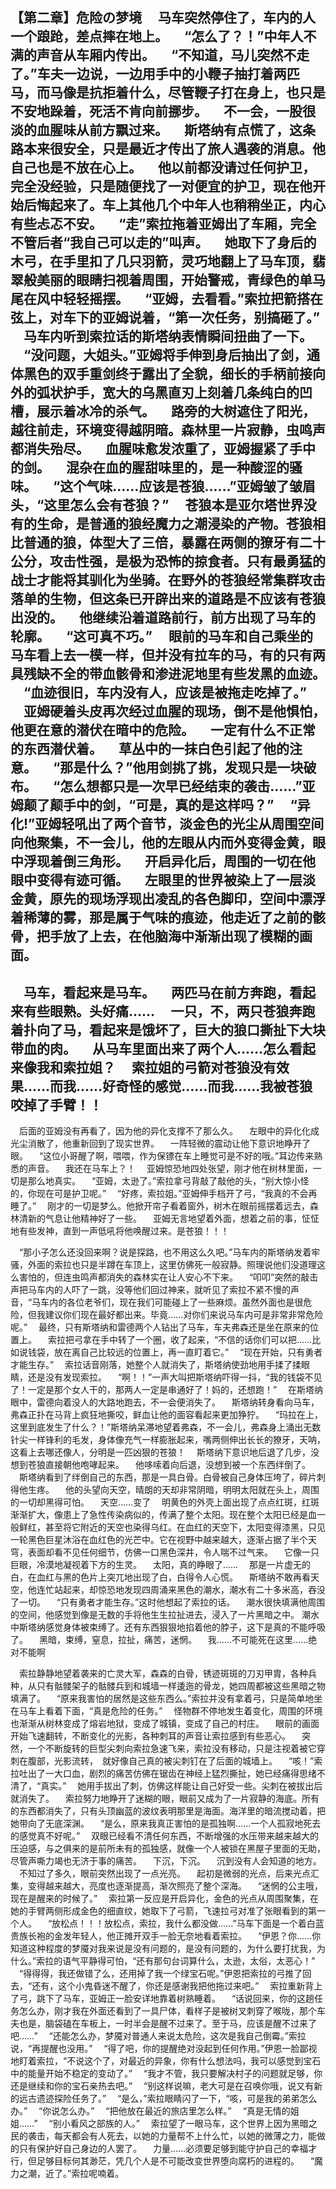 【第二章】危险の梦境
　马车突然停住了，车内的人一个踉跄，差点摔在地上。
　“怎么了？！”中年人不满的声音从车厢内传出。
　“不知道，马儿突然不走了。”车夫一边说，一边用手中的小鞭子抽打着两匹马，而马像是抗拒着什么，尽管鞭子打在身上，也只是不安地跺着，死活不肯向前挪步。
　不一会，一股很淡的血腥味从前方飘过来。
　斯塔纳有点慌了，这条路本来很安全，只是最近才传出了旅人遇袭的消息。他自己也是不放在心上。
　他以前都没请过任何护卫，完全没经验，只是随便找了一对便宜的护卫，现在他开始后悔起来了。车上其他几个中年人也稍稍坐正，内心有些忐忑不安。
　“走”索拉拖着亚姆出了车厢，完全不管后者“我自己可以走的”叫声。
　她取下了身后的木弓，在手里扣了几只羽箭，灵巧地翻上了马车顶，翡翠般美丽的眼睛扫视着周围，开始警戒，青绿色的单马尾在风中轻轻摇摆。
　“亚姆，去看看。”索拉把箭搭在弦上，对车下的亚姆说着，“第一次任务，别搞砸了。”
　马车内听到索拉话的斯塔纳表情瞬间扭曲了一下。
　“没问题，大姐头。”亚姆将手伸到身后抽出了剑，通体黑色的双手重剑终于露出了全貌，细长的手柄前接向外的弧状护手，宽大的乌黑直刃上刻着几条纯白的凹槽，展示着冰冷的杀气。
　路旁的大树遮住了阳光，越往前走，环境变得越阴暗。森林里一片寂静，虫鸣声都消失殆尽。
　血腥味愈发浓重了，亚姆握紧了手中的剑。
　混杂在血的腥甜味里的，是一种酸涩的骚味。
　“这个气味……应该是苍狼……”亚姆皱了皱眉头，“这里怎么会有苍狼？”
　苍狼本是亚尔塔世界没有的生命，是普通的狼经魔力之潮浸染的产物。苍狼相比普通的狼，体型大了三倍，暴露在两侧的獠牙有二十公分，攻击性强，是极为恐怖的掠食者。只有最勇猛的战士才能将其驯化为坐骑。在野外的苍狼经常集群攻击落单的生物，但这条已开辟出来的道路是不应该有苍狼出没的。
　他继续沿着道路前行，前方出现了马车的轮廓。
　“这可真不巧。”
　眼前的马车和自己乘坐的马车看上去一模一样，但并没有拉车的马，有的只有两具残缺不全的带血骸骨和渗进泥地里有些发黑的血迹。
　“血迹很旧，车内没有人，应该是被拖走吃掉了。”
　亚姆硬着头皮再次经过血腥的现场，倒不是他惧怕，他更在意的潜伏在暗中的危险。
　一定有什么不正常的东西潜伏着。
　草丛中的一抹白色引起了他的注意。
　“那是什么？”他用剑挑了挑，发现只是一块破布。
　“怎么想都只是一次早已经结束的袭击……”亚姆颠了颠手中的剑，“可是，真的是这样吗？”
　“异化!”亚姆轻吼出了两个音节，淡金色的光尘从周围空间向他聚集，不一会儿，他的左眼从内而外变得金黄，眼中浮现着倒三角形。
　开启异化后，周围的一切在他眼中变得有迹可循。
　左眼里的世界被染上了一层淡金黄，原先的现场浮现出凌乱的各色脚印，空间中漂浮着稀薄的雾，那是属于气味的痕迹，他走近了之前的骸骨，把手放了上去，在他脑海中渐渐出现了模糊的画面。
--
　马车，看起来是马车。
　两匹马在前方奔跑，看起来有些眼熟。头好痛……
　一只，不，两只苍狼奔跑着扑向了马，看起来是饿坏了，巨大的狼口撕扯下大块带血的肉。
　从马车里面出来了两个人……怎么看起来像我和索拉姐？
　索拉姐的弓箭对苍狼没有效果……而我……好奇怪的感觉……而我……我被苍狼咬掉了手臂！！
--
　后面的亚姆没有再看了，因为他的异化支撑不了那么久。
　左眼中的异化化成光尘消散了，他重新回到了现实世界。
　一阵轻微的震动让他下意识地睁开了眼。
　“这位小哥醒了啊，喂喂，作为保镖在车上睡觉可是不好的哦。”耳边传来熟悉的声音。
　我还在马车上？！
　亚姆惊恐地四处张望，刚才他在树林里面，一切是那么地真实。
　“亚姆，太逊了。”索拉拿弓背敲了敲他的头，“别大惊小怪的，你现在可是护卫呢。”
　“好疼，索拉姐。”亚姆伸手档开了弓，“我真的不会再睡了。”
　刚才的一切是梦么。他掀开帘子看着窗外，树木在眼前摇摆着远去，森林清新的气息让他精神好了一些。
　亚姆无言地望着外面，想着之前的事，怔怔地有些发神，直到一声低吼将他唤醒过来。是苍狼！！！


　“那小子怎么还没回来啊？说是探路，也不用这么久吧。”马车内的斯塔纳发着牢骚，外面的索拉也只是半蹲在车顶上，这里仿佛死一般寂静。照理说他们没道理这么害怕的，但连虫鸣声都消失的森林实在让人安心不下来。
　“叩叩”突然的敲击声把马车内的人吓了一跳，没等他们回过神来，就听见了索拉不紧不慢的声音，“马车内的各位老爷们，现在我们可能碰上了一些麻烦。虽然外面也是很危险，但我建议你们现在最好都出来。毕竟……对你们来说马车内可是非常非常危险呢。”
　最终，只有斯塔纳和雷德两个人钻出了马车，车夫弗森还是坐在原来的位置上。
　索拉把弓拿在手中转了一个圈，收了起来，“不信的话你们可以把……比如说钱袋，放在离自己比较远的位置上，再一直盯着它。”
　“现在开始，只有勇者才能生存。”
　索拉话音刚落，她整个人就消失了，斯塔纳使劲地用手揉了揉眼睛，还是没有发现索拉。
　“啊！！”一声大叫把斯塔纳吓得一抖，“我的钱袋不见了！一定是那个女人干的，那两人一定是串通好了！妈的，还想跑！”
　在斯塔纳眼中，雷德向着没人的大路地跑去，不一会便消失了。
　斯塔纳转身看向马车，弗森正扑在马背上疯狂地撕咬，鲜血让他的面容看起来更加狰狞。
　“玛拉在上，这里到底发生了什么？！”斯塔纳呆滞地望着弗森，不一会儿，弗森身上涌出无数针尖一样锋利的毛发，身体像充气一样膨胀起来，嘴两侧伸出长长的獠牙，天呐，这看上去哪还像人，分明是一匹凶狠的苍狼！
　斯塔纳下意识地后退了几步，没想到苍狼直接朝他咆哮起来。
　他哆嗦着向后退，没想到被一个东西绊倒了。
　斯塔纳看到了绊倒自己的东西，那是一具白骨。白骨被自己身体压垮了，碎片刺得他生疼。
　他的头望向天空，晴朗的天却非常阴暗，明明太阳就在头上，周围的一切却黑得可怕。
　天空……变了
　明黄色的外壳上面出现了点点红斑，红斑渐渐扩大，像患上了急性传染病似的，传满了整个太阳。现在整个太阳已经是血一般鲜红，甚至将它附近的天空也染得乌红。在血红的天空下，太阳变得漆黑，只见一轮黑色巨星沐浴在血红色的光芒中。它在视野中越来越大，逐渐占据了半个天穹，表面却看不见任何细节，仿佛一口黑色深井，令人喘不过气来。
　它像一只巨眼，冷漠地凝视着下方的生灵。
　太阳，真的睁眼了……
　那是一片虚无的白，在血红与黑的色片上突兀地出现了白，白得令人心慌。
　斯塔纳不敢再看天空，他连忙站起来，却惊恐地发现四周涌来黑色的潮水，潮水有二十多米高，吞没了一切。
　“只有勇者才能生存。”这时他想起了索拉的话。
　潮水很快填满他周围的空间，他感觉到像是无数的手将他生生拉扯进去，浸入了一片黑暗之中。
潮水中斯塔纳感觉身体被束缚了。还有东西狠狠地掐着他的脖子，这下是真的不能呼吸了。
　黑暗，束缚，窒息，拉扯，痛苦，迷惘。
　我……不可能死在这里……绝对不能啊

　索拉静静地望着袭来的亡灵大军，森森的白骨，锈迹斑斑的刀刃甲胄，各种兵种，从只有骷髅架子的骷髅兵到和城墙一样逶迤的骨龙，她四周都被这些黑暗之物填满了。
　“原来我害怕的居然是这些东西么。”索拉并没有拿着弓，只是简单地坐在马车上看着下面，“真是危险的任务。”
　怪物群不停地发生着变化，周围的环境也渐渐从树林变成了熔岩地狱，变成了城镇，变成了自己的村庄。
　眼前的画面开始飞速翻转，不断变化的光影，各种刺耳的声音让索拉感到有些恶心。
　突然，一个不断旋转的巨型尖刺向索拉急速飞来，索拉没有移动，只是注视着被它穿刺在腹部，光影流转，　就好像自己真的被尖刺钉在了后面的城墙上。
　“咳！”索拉吐出了一大口血，剧烈的痛苦仿佛在锯齿在神经上猛烈撕扯，她已经痛得思绪不清了，“真实。”
　她用手拔出了刺，仿佛这样能让自己好受一些。尖刺在被拔出后就消失了。
　索拉努力地睁开了迷糊的眼，眼前又成为了一片寂静的海底。所有的东西都消失了，只有头顶幽蓝的波纹表明那里是海面。海洋里的暗流搅动着，把她带向了无底深渊。
　“是么，原来我真正害怕的是孤独啊……一个人孤寂地死去的感觉真不好呢。”
　双眼已经看不清任何东西，不断增强的水压带来越来越大的压迫感，与之俱来的是前所未有的孤独感，就像一个人被锁在黑屋子里面的无助，尽管声嘶力竭也无济于事的痛苦。
　下沉，下沉。
　沉到没有人会知道的地方。
　不知过了多久，眼前突然出现了一点光亮。
　起初是微弱的光点，后来光点汇集，变得越来越大，亮度也逐渐提高，渐次照亮了整个深海。
　“迷惘的公主哦，现在是醒来的时候了。”
　索拉第一反应是开启异化，金色的光点从周围聚集，在她的手臂两侧形成金色的细直纹，她取下了弓箭，飞速拉弓对准了张眼看到的第一个人。
　“放松点！！！放松点，索拉，我什么都没做……”马车下面是一个着白蓝贵族长袍的金发年轻人，他正摊开双手一脸无奈地看着索拉。
　“伊恩？你……你知道这种程度的梦魇对我来说是没有问题的，是没有问题的，为什么要打扰我，为什么。”索拉的语气平静得可怕，“还有那句台词算什么，太逊，太俗，太恶心！”
　“得得得，我还做错了么，还用掉了我一个绿宝石呢。”伊恩把索拉的弓推了回去，“还有，这个小鬼昏迷不醒了，你还是感谢我把他拖过来吧。”
　索拉重新背上了弓，跳下了马车，亚姆正一脸安详地靠着树熟睡着。
　“话说回来，你的这趟任务怎么办，刚才我在外面还看到了一具尸体，看样子是被树叉刺穿了喉咙，那个车夫也是，脑袋磕在车板上，一时半会是醒不过来了。至于马，应该是醒不过来了吧……”
　“还能怎么办，梦魇对普通人来说太危险，这次是我自己倒霉。”索拉说，“再提醒也没用。”
　“得了吧，你的提醒绝对没起到任何作用。”伊恩一脸鄙视地盯着索拉，“不说这个了，对最近的异象，你有什么想法吗，我可以感觉到宝石中的能量开始不稳定的变动了。”
　“我才不管，我只要解决村子的问题就足够，你还是继续和你的宝石亲热去吧。”
　“别这样说嘛，老大可是在召唤你哦，说又有新的远古遗迹探险任务了。”
　“是么，”索拉眼睛闪了一下，“咳，可是我的弟弟怎么办。”
　“你说怎么办。”
　“把他放在最近的旅店里怎么样。”
　“真是无情的姐姐……”
　“别小看风之部族的人。”
　索拉望了一眼马车，这个世界上因为黑暗之民的袭击，每天都会有人死去，以她的力量帮不上什么忙，以她的微薄之力，能做的只有保护好自己身边的人罢了。
　力量……必须要足够到能守护自己的幸福才行，但足够目标何其渺茫，凭几个人是不可能改变世界堕向腐朽的进程的。
　“魔力之潮，近了。”索拉呢喃着。